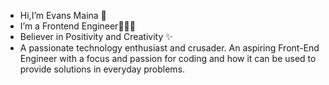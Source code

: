 - Hi,I’m Evans Maina 🚀
- I’m a Frontend Engineer🧑‍💻🚀
- Believer in Positivity and Creativity ✨
- A passionate technology enthusiast and crusader. An aspiring Front-End Engineer with a focus and passion for coding and how it can be used  to provide solutions in everyday problems.





